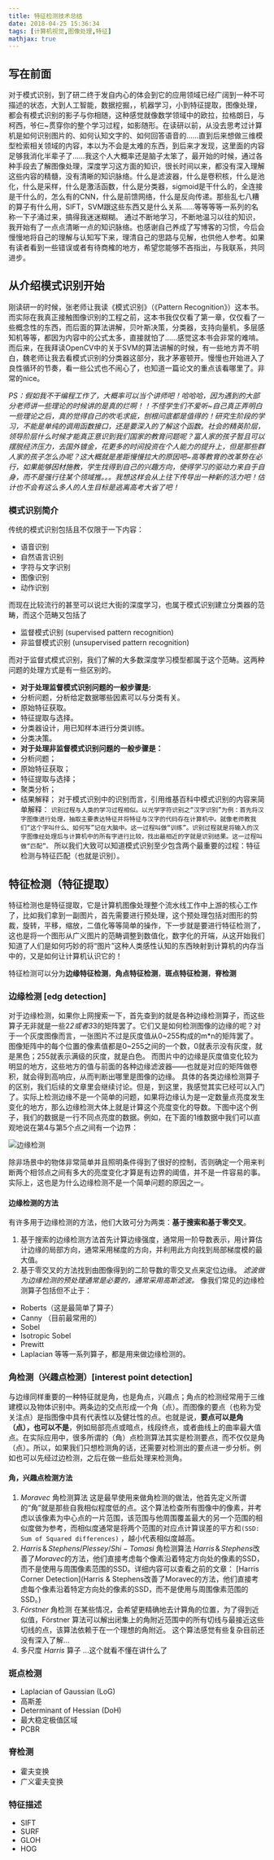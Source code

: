 ```yaml
---
title: 特征检测技术总结
date: 2018-04-25 15:36:34
tags: [计算机视觉,图像处理,特征]
mathjax: true
---
```

## 写在前面
对于模式识别，到了研二终于发自内心的体会到它的应用领域已经广阔到一种不可描述的状态，大到人工智能，数据挖掘，，机器学习，小到特征提取，图像处理，都会有模式识别的影子与你相随，这种感觉就像数学领域中的欧拉，拉格朗日，与柯西，爷仨~贯穿你的整个学习过程，如影随形。在读研以前，从没去思考过计算机是如何识别图片的、如何认知文字的、如何回答语音的……直到后来想做三维模型检索相关领域的内容，本以为不会是太难的东西，到后来才发现，这里面的内容足够我消化半辈子了……我这个人大概率还是脑子太笨了，最开始的时候，通过各种手段去了解图像处理，深度学习这方面的知识，很长时间以来，都没有深入理解这些内容的精髓，没有清晰的知识脉络。什么是滤波器，什么是卷积核，什么是池化，什么是采样，什么是激活函数，什么是分类器，sigmoid是干什么的，全连接是干什么的，怎么有的CNN，什么是前馈网络，什么是反向传递。那些乱七八糟的算子有什么用，SIFT，SVM跟这些东西又是什么关系……等等等等一系列的名称一下子涌过来，搞得我迷迷糊糊。
通过不断地学习，不断地温习以往的知识，我开始有了一点点清晰一点的知识脉络。也感谢自己养成了写博客的习惯，今后会慢慢地将自己的理解与认知写下来，理清自己的思路与见解，也供他人参考。如果有读者看到一些错误或者有待商榷的地方，希望您能够不吝指出，与我联系，共同进步。
## 从介绍模式识别开始
刚读研一的时候，张老师让我读《模式识别》（《Pattern Recognition》）这本书。而实际在我真正接触图像识别的工程之前，这本书我仅仅看了第一章，仅仅看了一些概念性的东西，而后面的算法讲解，贝叶斯决策，分类器，支持向量机，多层感知机等等，都因为内容中的公式太多，直接就怕了……感觉这本书会非常的难啃。而后来，在我拜读OpenCV中的关于SVM的算法讲解的时候，有一些地方弄不明白，魏老师让我去看模式识别的分类器这部分，我才茅塞顿开。慢慢也开始进入了良性循环的节奏，看一些公式也不闹心了，也知道一篇论文的重点该看哪里了。非常的nice。

*PS：假如我不干编程工作了，大概率可以当个讲师吧！哈哈哈，因为遇到的大部分老师讲一些理论的时候讲的是真的烂啊！！不怪学生们不爱听~自己真正弄明白一些理论之后，真的觉得自己的吹毛求疵，刨根问底都是值得的！研究生阶段的学习，不能是单纯的调用函数接口，还是要深入的了解这个函数。社会的精英阶层，领导阶层什么时候才能真正意识到我们国家的教育问题呢？富人家的孩子暂且可以摆脱经济压力，去国外镀金，花更多的时间投资在个人能力的提升上，但是那些群人家的孩子怎么办呢？这大概就是差距慢慢拉大的原因吧~高等教育的改革势在必行，如果能够因材施教，学生找得到自己的兴趣方向，使得学习的驱动力来自于自身，而不是强行往某个领域推。。。我想这样会从上往下传导出一种新的活力吧！估计也不会有这么多人的人生目标是逃离高考大省了吧！*
### 模式识别简介
传统的模式识别包括且不仅限于一下内容：
* 语音识别
* 自然语言识别
* 字符与文字识别
* 图像识别
* 动作识别

而现在比较流行的甚至可以说烂大街的深度学习，也属于模式识别建立分类器的范畴，而这个范畴又包括了
* 监督模式识别 (supervised pattern recognition) 
* 非监督模式识别 (unsupervised pattern recognition)

而对于监督式模式识别，我们了解的大多数深度学习模型都属于这个范畴。这两种问题的处理方式是有一些区别的。

* **对于处理监督模式识别问题的一般步骤是:**
* 分析问题，分析给定数据哪些因素可以与分类有关。
* 原始特征获取。
* 特征提取与选择。
* 分类器设计，用已知样本进行分类训练。
* 分类决策。
* **对于处理非监督模式识别问题的一般步骤是：**
* 分析问题；
* 原始特征获取；
* 特征提取与选择；
* 聚类分析；
* 结果解释；
对于模式识别中的识别而言，引用维基百科中模式识别的内容来简单解释：
``识别过程与人类的学习过程相似。以光学字符识别之“汉字识别”为例：首先将汉字图像进行处理，抽取主要表达特征并将特征与汉字的代码存在计算机中。就像老师教我们“这个字叫什么、如何写”记在大脑中。这一过程叫做“训练”。识别过程就是将输入的汉字图像经处理后与计算机中的所有字进行比较，找出最相近的字就是识别结果。这一过程叫做“匹配”。``
所以我们大致可以知道模式识别至少包含两个最重要的过程：特征检测与特征匹配（也就是识别）。
## 特征检测（特征提取）
特征检测也是特征提取，它是计算机图像处理整个流水线工作中上游的核心工作了，比如我们拿到一副图片，首先需要进行预处理，这个预处理包括对图形的剪裁，旋转，平移，缩放，二值化等等简单的操作，下一步就是要进行特征检测了，这也是将一个图形从广义图片的范畴调整到数值化，数字化的开端，从这开始我们知道了人们是如何巧妙的将“图片”这种人类感性认知的东西映射到计算机的内存当中的，又是如何让计算机认识它的！

特征检测可以分为**边缘特征检测**，**角点特征检测**，**斑点特征检测**，**脊检测**
### 边缘检测 [edg detection]
对于边缘检测，如果你上网搜索一下，首先查到的就是各种边缘检测算子，而这些算子无非就是一些2*2或者3*3的矩阵罢了。它们又是如何检测图像的边缘的呢？对于一个灰度图像而言，一张图片不过是灰度值从0~255构成的m*n的矩阵罢了。图像矩阵中的每个位置的像素值都是0~255之间的一个数，0就表示没有灰度，就是黑色；255就表示满级的灰度，就是白色。
而图片中的边缘是灰度值变化较为明显的地方，这些地方的值与前面的各种边缘滤波器——也就是对应的矩阵做卷积，就会得到高响应，从而判断出哪里是图像的边缘。
具体的各类边缘检测算子的区别，我们后续的文章里会继续讨论。但是，到这里，我感觉其实已经可以入门了。实际上检测边缘不是一个简单的问题，如果将边缘认为是一定数量点亮度发生变化的地方，那么边缘检测大体上就是计算这个亮度变化的导数。下图中这个例子，我们的数据是一行不同点亮度的数据。例如，在下面的1维数据中我们可以直观地说在第4与第5个点之间有一个边界：

![边缘检测](./边缘检测.png)

除非场景中的物体非常简单并且照明条件得到了很好的控制，否则确定一个用来判断两个相邻点之间有多大的亮度变化才算是有边界的阈值，并不是一件容易的事。实际上，这也是为什么边缘检测不是一个简单问题的原因之一。
#### 边缘检测的方法
有许多用于边缘检测的方法，他们大致可分为两类：**基于搜索和基于零交叉**。
1. 基于搜索的边缘检测方法首先计算边缘强度，通常用一阶导数表示，用计算估计边缘的局部方向，通常采用梯度的方向，并利用此方向找到局部梯度模的最大值。
2. 基于零交叉的方法找到由图像得到的二阶导数的零交叉点来定位边缘。
*滤波做为边缘检测的预处理通常是必要的，通常采用高斯滤波。*
像我们常见的边缘检测算子包括但不止于：
* Roberts（这是最简单了算子）
* Canny （目前最常用的）
* Sobel
* Isotropic Sobel
* Prewitt
* Laplacian
等等一系列算子，都是用来做边缘检测的。
### 角检测（兴趣点检测）[interest point detection]
与边缘同样重要的一种特征就是角，也是角点，兴趣点；角点的检测经常用于三维建模以及物体识别中。两条边的交点形成一个角（点）。而图像的要点（也称为受关注点）是指图像中具有代表性以及健壮性的点。也就是说，**要点可以是角（点），也可以不是**，例如局部亮点或暗点，线段终点，或者曲线上的曲率最大值点。在实际应用中，很多所谓的（角）点检测算法其实是检测要点，而不仅仅是角（点）。所以，如果我们只想检测角的话，还需要对检测出的要点进一步分析。例如也可以先经过边检测，之后在做一些后处理来检测角。
#### 角，兴趣点检测方法
1. $Moravec$ 角检测算法
这是最早使用来做角检测的做法，他首先定义所谓的“角”就是那些自我相似程度低的点。这个算法检查所有图像中的像素，并考虑以该像素为中心点的一片范围，该范围与他周围覆盖最大的另一个范围的相似度做为参考，而相似度通常是将两个范围的对应点计算误差的平方和``(SSD: Sum of Squared differences)`` ，越小代表相似度越高。
2. $Harris\,\&\,Stephens/ Plessey / Shi-Tomasi$ 角检测算法
$Harris\,\&\,Stephens$改善了$Moravec$的方法，他们直接考虑每个像素沿着特定方向处的像素的SSD，而不是使用与周围像素范围的SSD。详细内容可以查看之前的文章：
[Harris Corner Detection](Harris & Stephens改善了Moravec的方法，他们直接考虑每个像素沿着特定方向处的像素的SSD，而不是使用与周围像素范围的SSD。)
3. $Förstner$ 角检测
在某些情况，会希望更精确地去计算角的位置，为了得到近似值，Förstner 算法可以解出闭集上的角附近范围中的所有切线与最接近这些切线的点，该算法依赖于在一个理想的角附近。
这个算法感觉有些复杂目前还没有深入了解...
4. 多尺度 $Harris$ 算子
...这个就看不懂在讲什么了
### 斑点检测
* Laplacian of Gaussian (LoG)
* 高斯差
* Determinant of Hessian (DoH)
* 最大稳定极值区域
* PCBR
### 脊检测
* 霍夫变换
* 广义霍夫变换
### 特征描述
* SIFT 
* SURF 
* GLOH 
* HOG